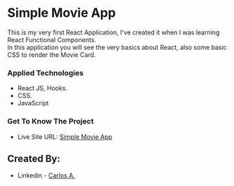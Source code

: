 # Simple Movie App

This is my very first React Application, I've created it when I was learning React Functional Components.<br/>
In this application you will see the very basics about React, also some basic CSS to render the Movie Card.

### Applied Technologies

- React JS, Hooks.
- CSS.
- JavaScript

### Get To Know The Project

- Live Site URL: [Simple Movie App](https://gpt-3-project.vercel.app/)


## Created By:

- Linkedin - [Carlos A.](https://www.linkedin.com/in/carlosafonsoflach/)
